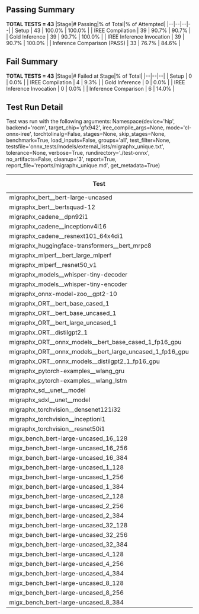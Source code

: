 ## Passing Summary

**TOTAL TESTS = 43**
|Stage|# Passing|% of Total|% of Attempted|
|--|--|--|--|
| Setup | 43 | 100.0% | 100.0% |
| IREE Compilation | 39 | 90.7% | 90.7% |
| Gold Inference | 39 | 90.7% | 100.0% |
| IREE Inference Invocation | 39 | 90.7% | 100.0% |
| Inference Comparison (PASS) | 33 | 76.7% | 84.6% |
## Fail Summary

**TOTAL TESTS = 43**
|Stage|# Failed at Stage|% of Total|
|--|--|--|
| Setup | 0 | 0.0% |
| IREE Compilation | 4 | 9.3% |
| Gold Inference | 0 | 0.0% |
| IREE Inference Invocation | 0 | 0.0% |
| Inference Comparison | 6 | 14.0% |
## Test Run Detail
Test was run with the following arguments:
Namespace(device='hip', backend='rocm', target_chip='gfx942', iree_compile_args=None, mode='cl-onnx-iree', torchtolinalg=False, stages=None, skip_stages=None, benchmark=True, load_inputs=False, groups='all', test_filter=None, testsfile='onnx_tests/models/external_lists/migraphx_unique.txt', tolerance=None, verbose=True, rundirectory='./test-onnx', no_artifacts=False, cleanup='3', report=True, report_file='reports/migraphx_unique.md', get_metadata=True)

| Test | Exit Status | Mean Benchmark Time (ms) | Notes |
|--|--|--|--|
| migraphx_bert__bert-large-uncased | PASS | 19.14187912306925 | |
| migraphx_bert__bertsquad-12 | compilation | None | |
| migraphx_cadene__dpn92i1 | PASS | 3.757498342744959 | |
| migraphx_cadene__inceptionv4i16 | PASS | 27.290967141594496 | |
| migraphx_cadene__resnext101_64x4di1 | PASS | 4.4566732345625315 | |
| migraphx_huggingface-transformers__bert_mrpc8 | PASS | 7.441863437416032 | |
| migraphx_mlperf__bert_large_mlperf | Numerics | 26.865974948942704 | |
| migraphx_mlperf__resnet50_v1 | Numerics | 13.935566291523477 | |
| migraphx_models__whisper-tiny-decoder | PASS | 39.77156072562816 | |
| migraphx_models__whisper-tiny-encoder | Numerics | 128.6779763448673 | |
| migraphx_onnx-model-zoo__gpt2-10 | compilation | None | |
| migraphx_ORT__bert_base_cased_1 | PASS | 117.63455367892875 | |
| migraphx_ORT__bert_base_uncased_1 | PASS | 117.308727384726 | |
| migraphx_ORT__bert_large_uncased_1 | PASS | 520.2429653145373 | |
| migraphx_ORT__distilgpt2_1 | PASS | 74.12827040146415 | |
| migraphx_ORT__onnx_models__bert_base_cased_1_fp16_gpu | Numerics | 64.11583221404614 | |
| migraphx_ORT__onnx_models__bert_large_uncased_1_fp16_gpu | Numerics | 312.34309399345267 | |
| migraphx_ORT__onnx_models__distilgpt2_1_fp16_gpu | Numerics | 34.858734382667755 | |
| migraphx_pytorch-examples__wlang_gru | PASS | 20.02271796367562 | |
| migraphx_pytorch-examples__wlang_lstm | PASS | 9.045153333652271 | |
| migraphx_sd__unet__model | import_model | None | |
| migraphx_sdxl__unet__model | import_model | None | |
| migraphx_torchvision__densenet121i32 | PASS | 17.73458910756744 | |
| migraphx_torchvision__inceptioni1 | PASS | 4.363369868150439 | |
| migraphx_torchvision__resnet50i1 | PASS | 3.1539802608075997 | |
| migx_bench_bert-large-uncased_16_128 | PASS | 27.879525378812104 | |
| migx_bench_bert-large-uncased_16_256 | PASS | 40.30031851747211 | |
| migx_bench_bert-large-uncased_16_384 | PASS | 59.49693955578065 | |
| migx_bench_bert-large-uncased_1_128 | PASS | 12.47413041860925 | |
| migx_bench_bert-large-uncased_1_256 | PASS | 12.293209548500416 | |
| migx_bench_bert-large-uncased_1_384 | PASS | 19.360411409953876 | |
| migx_bench_bert-large-uncased_2_128 | PASS | 12.593417911765364 | |
| migx_bench_bert-large-uncased_2_256 | PASS | 19.418472806272025 | |
| migx_bench_bert-large-uncased_2_384 | PASS | 20.440494389428444 | |
| migx_bench_bert-large-uncased_32_128 | PASS | 39.03528098534378 | |
| migx_bench_bert-large-uncased_32_256 | PASS | 75.6285980740493 | |
| migx_bench_bert-large-uncased_32_384 | PASS | 118.49391839415249 | |
| migx_bench_bert-large-uncased_4_128 | PASS | 19.633112323828282 | |
| migx_bench_bert-large-uncased_4_256 | PASS | 20.93212043024216 | |
| migx_bench_bert-large-uncased_4_384 | PASS | 24.633959064195896 | |
| migx_bench_bert-large-uncased_8_128 | PASS | 20.910432595157562 | |
| migx_bench_bert-large-uncased_8_256 | PASS | 28.450555361309345 | |
| migx_bench_bert-large-uncased_8_384 | PASS | 35.52999242771572 | |
